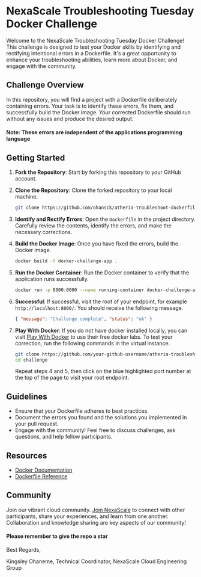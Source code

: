 # NexaScale Troubleshooting Tuesday Docker Challenge

Welcome to the NexaScale Troubleshooting Tuesday Docker Challenge! This challenge is designed to test your Docker skills by identifying and rectifying intentional errors in a Dockerfile. It's a great opportunity to enhance your troubleshooting abilities, learn more about Docker, and engage with the community.

## Challenge Overview

In this repository, you will find a project with a Dockerfile deliberately containing errors. Your task is to identify these errors, fix them, and successfully build the Docker image. Your corrected Dockerfile should run without any issues and produce the desired output.

#### Note: These errors are independent of the applications programming language

## Getting Started

1. **Fork the Repository**: Start by forking this repository to your GitHub account.

2. **Clone the Repository**: Clone the forked repository to your local machine.
   ```bash
   git clone https://github.com/ohansck/atheria-troubleshoot-dockerfile.git
   ```

3. **Identify and Rectify Errors**: Open the `Dockerfile` in the project directory. Carefully review the contents, identify the errors, and make the necessary corrections.

4. **Build the Docker Image**: Once you have fixed the errors, build the Docker image.
   ```bash
   docker build -t docker-challenge-app .
   ```

5. **Run the Docker Container**: Run the Docker container to verify that the application runs successfully.
   ```bash
   docker run -p 8000:8000 --name running-container docker-challenge-app
   ```

6. **Successful**: If successful, visit the root of your endpoint, for example <code>http://localhost:8000/</code>. You should receive the following message.
   ```json
   { "message": "Challenge complete", "status": "ok" }
   ```

7. **Play With Docker**: If you do not have docker installed locally, you can visit [Play With Docker](https://labs.play-with-docker.com/) to use their free docker labs. To test your correction, run the following commands in the virtual instance. 
   ```bash
   git clone https://github.com/your-github-username/atheria-troubleshoot-dockerfile.git challenge
   cd challenge
   ```
    Repeat steps 4 and 5, then click on the blue highlighted port number at the top of the page to visit your root endpoint.

## Guidelines

- Ensure that your Dockerfile adheres to best practices.
- Document the errors you found and the solutions you implemented in your pull request.
- Engage with the community! Feel free to discuss challenges, ask questions, and help fellow participants.

## Resources

- [Docker Documentation](https://docs.docker.com/)
- [Dockerfile Reference](https://docs.docker.com/engine/reference/builder/)

## Community

Join our vibrant cloud community. [Join NexaScale](https://nexascale.org) to connect with other participants, share your experiences, and learn from one another. Collaboration and knowledge sharing are key aspects of our community!

#### Please remember to give the repo a star

Best Regards,

Kingsley Ohaneme,
Technical Coordinator,
NexaScale Cloud Engineering Group
